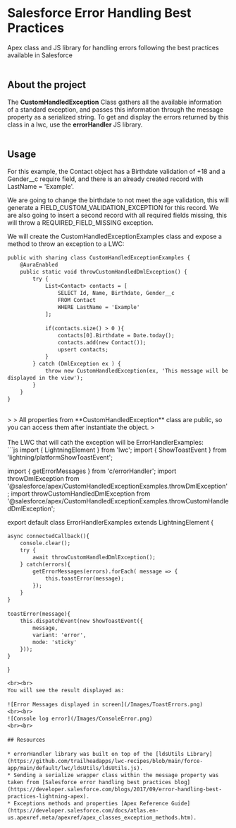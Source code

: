 # Salesforce Error Handling Best Practices

Apex class and JS library for handling errors following the best practices available in Salesforce
<br><br>

## About the project

The **CustomHandledException** Class gathers all the available information of a standard exception, and passes this information through the message property as a serialized string. To get and display the errors returned by this class in a lwc, use the **errorHandler** JS library.
<br><br>

## Usage

For this example, the Contact object has a Birthdate validation of +18 and a Gender__c require field, and there is an already created record with LastName = 'Example'.

We are going to change the birthdate to not meet the age validation, this will generate a FIELD_CUSTOM_VALIDATION_EXCEPTION for this record. We are also going to insert a second record with all required fields missing, this will throw a REQUIRED_FIELD_MISSING exception.

We will create the CustomHandledExceptionExamples class and expose a method to throw an exception to a LWC:
<br>
```Apex
public with sharing class CustomHandledExceptionExamples {
    @AuraEnabled
    public static void throwCustomHandledDmlException() {
        try {
            List<Contact> contacts = [
                SELECT Id, Name, Birthdate, Gender__c 
                FROM Contact 
                WHERE LastName = 'Example'
            ];

            if(contacts.size() > 0 ){
                contacts[0].Birthdate = Date.today();
                contacts.add(new Contact());
                upsert contacts;
            }
        } catch (DmlException ex ) {
            throw new CustomHandledException(ex, 'This message will be displayed in the view');
        }
    }
}
```
<br>
> 
> All properties from **CustomHandledException** class are public, so you can access them after instantiate the object.
> 
<br><br>
The LWC that will cath the exception will be ErrorHandlerExamples:
<br>
```js
import { LightningElement } from 'lwc';
import { ShowToastEvent } from 'lightning/platformShowToastEvent';

import { getErrorMessages } from 'c/errorHandler';
import throwDmlException from '@salesforce/apex/CustomHandledExceptionExamples.throwDmlException';
import throwCustomHandledDmlException from '@salesforce/apex/CustomHandledExceptionExamples.throwCustomHandledDmlException';

export default class ErrorHandlerExamples extends LightningElement {

    async connectedCallback(){
        console.clear();
        try {
            await throwCustomHandledDmlException();
        } catch(errors){
            getErrorMessages(errors).forEach( message => {
                this.toastError(message);
            });
        }
    }

    toastError(message){
        this.dispatchEvent(new ShowToastEvent({
            message,
            variant: 'error',
            mode: 'sticky'
        }));
    }
}
```
<br><br>
You will see the result displayed as:

![Error Messages displayed in screen](/Images/ToastErrors.png)
<br><br>
![Console log error](/Images/ConsoleError.png)
<br><br>

## Resources

* errorHandler library was built on top of the [ldsUtils Library](https://github.com/trailheadapps/lwc-recipes/blob/main/force-app/main/default/lwc/ldsUtils/ldsUtils.js).
* Sending a serialize wrapper class within the message property was taken from [Salesforce error handling best practices blog](https://developer.salesforce.com/blogs/2017/09/error-handling-best-practices-lightning-apex).
* Exceptions methods and properties [Apex Reference Guide](https://developer.salesforce.com/docs/atlas.en-us.apexref.meta/apexref/apex_classes_exception_methods.htm).
